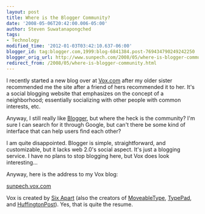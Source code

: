 ```yaml
---
layout: post
title: Where is the Blogger Community?
date: '2008-05-06T20:42:00.006-05:00'
author: Steven Suwatanapongched
tags:
- Technology
modified_time: '2012-01-03T03:42:10.637-06:00'
blogger_id: tag:blogger.com,1999:blog-6841384.post-769434790249242250
blogger_orig_url: http://www.sunpech.com/2008/05/where-is-blogger-community.html
redirect_from: /2008/05/where-is-blogger-community.html
---
```


I recently started a new blog over at <a href="http://www.vox.com">Vox.com</a> after my older sister recommended me the site after a friend of hers recommended it to her.  It's a social blogging website that emphasizes on the concept of a neighborhood; essentially socializing with other people with common interests, etc.

Anyway, I still really like <a href="http://www.blogger.com">Blogger</a>, but where the heck is the community?  I'm sure I can search for it through Google, but can't there be some kind of interface that can help users find each other?

I am quite disappointed.  Blogger is simple, straightforward, and customizable, but it lacks web 2.0's social aspect.  It's just a blogging service.  I have no plans to stop blogging here, but Vox does look interesting...

Anyway, here is the address to my Vox blog:

<a href="http://sunpech.vox.com">sunpech.vox.com</a>

Vox is created by <a href="http://www.sixapart.com/">Six Apart</a> (also the creators of <a href="http://www.movabletype.org/">MoveableType</a>, <a href="http://www.typepad.com/">TypePad</a>, and <a href="http://www.huffingtonpost.com">HuffingtonPost</a>).  Yes, that is quite the resume.